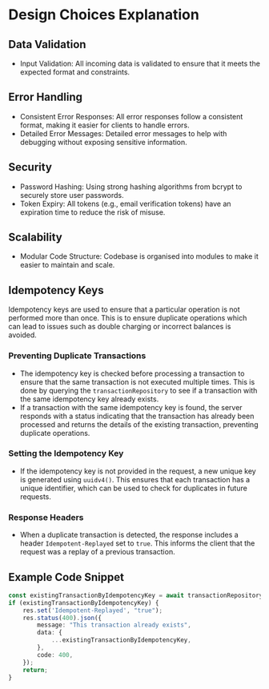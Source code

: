 # Design Choices Explanation

## Data Validation
- Input Validation: All incoming data is validated to ensure that it meets the expected format and constraints.

## Error Handling
- Consistent Error Responses: All error responses follow a consistent format, making it easier for clients to handle errors.
- Detailed Error Messages: Detailed error messages to help with debugging without exposing sensitive information.

## Security
- Password Hashing: Using strong hashing algorithms from bcrypt to securely store user passwords.
- Token Expiry: All tokens (e.g., email verification tokens) have an expiration time to reduce the risk of misuse.

## Scalability
- Modular Code Structure: Codebase is organised into modules to make it easier to maintain and scale.

## Idempotency Keys
Idempotency keys are used to ensure that a particular operation is not performed more than once. This is to ensure duplicate operations which can lead to 
issues such as double charging or incorrect balances is avoided.

### Preventing Duplicate Transactions
- The idempotency key is checked before processing a transaction to ensure that the same transaction is not executed multiple times. This is done by querying the `transactionRepository` to see if a transaction with the same idempotency key already exists.
- If a transaction with the same idempotency key is found, the server responds with a status indicating that the transaction has already been processed and returns the details of the existing transaction, preventing duplicate operations.

### Setting the Idempotency Key
- If the idempotency key is not provided in the request, a new unique key is generated using `uuidv4()`. This ensures that each transaction has a unique identifier, which can be used to check for duplicates in future requests.

### Response Headers
- When a duplicate transaction is detected, the response includes a header `Idempotent-Replayed` set to `true`. This informs the client that the request was a replay of a previous transaction.

## Example Code Snippet
```typescript
const existingTransactionByIdempotencyKey = await transactionRepository.findOneBy({ idempotencyKey });
if (existingTransactionByIdempotencyKey) {
    res.set('Idempotent-Replayed', "true");
    res.status(400).json({
        message: "This transaction already exists",
        data: {
            ...existingTransactionByIdempotencyKey,
        },
        code: 400,
    });
    return;
}
```
